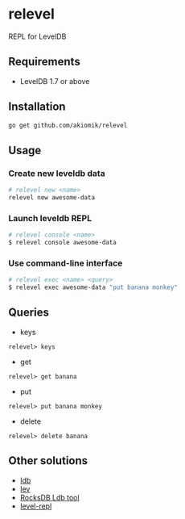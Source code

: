 # relevel
REPL for LevelDB

## Requirements

* LevelDB 1.7 or above

## Installation

```bash
go get github.com/akiomik/relevel
```

## Usage

### Create new leveldb data

```bash
# relevel new <name>
relevel new awesome-data
```

### Launch leveldb REPL

```bash
# relevel console <name>
$ relevel console awesome-data
```

### Use command-line interface

```bash
# relevel exec <name> <query>
$ relevel exec awesome-data "put banana monkey"
```

## Queries

* keys

```
relevel> keys
```

* get <key>

```
relevel> get banana
```

* put <key> <value>

```
relevel> put banana monkey
```

* delete <key>

```
relevel> delete banana
```

## Other solutions
* [ldb](https://github.com/hij1nx/ldb)
* [lev](https://github.com/hij1nx/lev)
* [RocksDB Ldb tool](https://github.com/facebook/rocksdb/wiki/Ldb-Tool)
* [level-repl](https://github.com/lapwinglabs/leveldb-repl)
